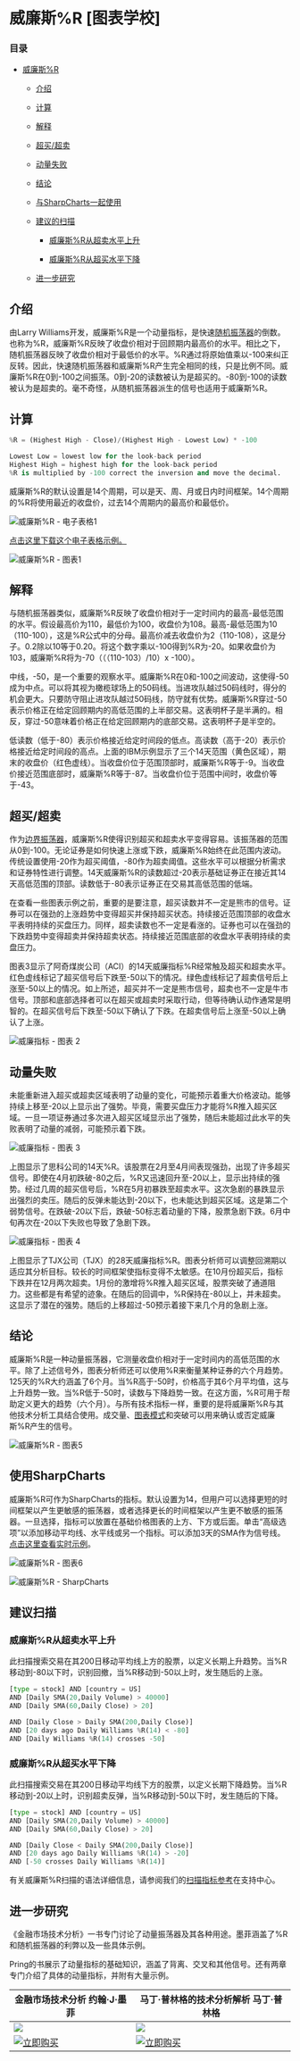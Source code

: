 # 威廉斯%R [图表学校]

### 目录

+   [威廉斯%R](#williams_r)

    +   [介绍](#introduction)

    +   [计算](#calculation)

    +   [解释](#interpretation)

    +   [超买/超卖](#overbought_oversold)

    +   [动量失败](#momentum_failure)

    +   [结论](#conclusions)

    +   [与SharpCharts一起使用](#using_with_sharpcharts)

    +   [建议的扫描](#suggested_scans)

        +   [威廉斯%R从超卖水平上升](#williams_r_turns_up_from_oversold_levels)

        +   [威廉斯%R从超买水平下降](#williams_r_turns_down_from_overbought_levels)

    +   [进一步研究](#further_study)

## 介绍

由Larry Williams开发，威廉斯%R是一个动量指标，是快速[随机振荡器](/school/doku.php?id=chart_school:technical_indicators:stochastic_oscillator_fast_slow_and_full "chart_school:technical_indicators:stochastic_oscillator_fast_slow_and_full")的倒数。也称为%R，威廉斯%R反映了收盘价相对于回顾期内最高价的水平。相比之下，随机振荡器反映了收盘价相对于最低价的水平。%R通过将原始值乘以-100来纠正反转。因此，快速随机振荡器和威廉斯%R产生完全相同的线，只是比例不同。威廉斯%R在0到-100之间振荡。0到-20的读数被认为是超买的。-80到-100的读数被认为是超卖的。毫不奇怪，从随机振荡器派生的信号也适用于威廉斯%R。

## 计算

```py
%R = (Highest High - Close)/(Highest High - Lowest Low) * -100

Lowest Low = lowest low for the look-back period
Highest High = highest high for the look-back period
%R is multiplied by -100 correct the inversion and move the decimal.

```

威廉斯%R的默认设置是14个周期，可以是天、周、月或日内时间框架。14个周期的%R将使用最近的收盘价，过去14个周期内的最高价和最低价。

![威廉斯%R - 电子表格1](img/51afcb57b78555587d0b04e2bf973269.jpg "威廉斯%R - 电子表格1")

[点击这里下载这个电子表格示例。](/school/lib/exe/fetch.php?media=chart_school:technical_indicators_and_overlays:williams_r:cs-percentr.xls "chart_school:technical_indicators_and_overlays:williams_r:cs-percentr.xls (13 KB)")

![威廉斯%R - 图表1](img/e422bdda4a35e63a679d03ff6e1c8b30.jpg "威廉斯%R - 图表1")

## 解释

与随机振荡器类似，威廉斯%R反映了收盘价相对于一定时间内的最高-最低范围的水平。假设最高价为110，最低价为100，收盘价为108。最高-最低范围为10（110-100），这是%R公式中的分母。最高价减去收盘价为2（110-108），这是分子。0.2除以10等于0.20。将这个数字乘以-100得到%R为-20。如果收盘价为103，威廉斯%R将为-70（（（110-103）/10）x -100）。

中线，-50，是一个重要的观察水平。威廉斯%R在0和-100之间波动，这使得-50成为中点。可以将其视为橄榄球场上的50码线。当进攻队越过50码线时，得分的机会更大。只要防守阻止进攻队越过50码线，防守就有优势。威廉斯%R穿过-50表示价格正在给定回顾期内的高低范围的上半部交易。这表明杯子是半满的。相反，穿过-50意味着价格正在给定回顾期内的底部交易。这表明杯子是半空的。

低读数（低于-80）表示价格接近给定时间段的低点。高读数（高于-20）表示价格接近给定时间段的高点。上面的IBM示例显示了三个14天范围（黄色区域），期末的收盘价（红色虚线）。当收盘价位于范围顶部时，威廉斯%R等于-9。当收盘价接近范围底部时，威廉斯%R等于-87。当收盘价位于范围中间时，收盘价等于-43。

## 超买/超卖

作为[边界振荡器](/school/doku.php?id=chart_school:technical_indicators:introduction_to_technical_indicators_and_oscillators#banded_oscillators)，威廉斯%R使得识别超买和超卖水平变得容易。该振荡器的范围从0到-100。无论证券是如何快速上涨或下跌，威廉斯%R始终在此范围内波动。传统设置使用-20作为超买阈值，-80作为超卖阈值。这些水平可以根据分析需求和证券特性进行调整。14天威廉斯%R的读数超过-20表示基础证券正在接近其14天高低范围的顶部。读数低于-80表示证券正在交易其高低范围的低端。

在查看一些图表示例之前，重要的是要注意，超买读数并不一定是熊市的信号。证券可以在强劲的上涨趋势中变得超买并保持超买状态。持续接近范围顶部的收盘水平表明持续的买盘压力。同样，超卖读数也不一定是看涨的。证券也可以在强劲的下跌趋势中变得超卖并保持超卖状态。持续接近范围底部的收盘水平表明持续的卖盘压力。

图表3显示了阿奇煤炭公司（ACI）的14天威廉指标%R经常触及超买和超卖水平。红色虚线标记了超买信号后下跌至-50以下的情况。绿色虚线标记了超卖信号后上涨至-50以上的情况。如上所述，超买并不一定是熊市信号，超卖也不一定是牛市信号。顶部和底部选择者可以在超买或超卖时采取行动，但等待确认动作通常是明智的。在超买信号后下跌至-50以下确认了下跌。在超卖信号后上涨至-50以上确认了上涨。

![威廉指标 - 图表 2](img/5a12e340ed89ce4488a03cf12ccb53a3.jpg "威廉指标 - 图表 2")

## 动量失败

未能重新进入超买或超卖区域表明了动量的变化，可能预示着重大价格波动。能够持续上移至-20以上显示出了强势。毕竟，需要买盘压力才能将%R推入超买区域。一旦一项证券通过多次进入超买区域显示出了强势，随后未能超过此水平的失败表明了动量的减弱，可能预示着下跌。

![威廉指标 - 图表 3](img/585d3c2879b10d235ab38ab3061382da.jpg "威廉指标 - 图表 3")

上图显示了思科公司的14天%R。该股票在2月至4月间表现强劲，出现了许多超买信号。即使在4月初跌破-80之后，%R又迅速回升至-20以上，显示出持续的强势。经过几周的超买信号后，%R在5月初暴跌至超卖水平。这次急剧的暴跌显示出强烈的卖压。随后的反弹未能达到-20以下，也未能达到超买区域。这是第二个弱势信号。在跌破-20以下后，跌破-50标志着动量的下降，股票急剧下跌。6月中旬再次在-20以下失败也导致了急剧下跌。

![威廉指标 - 图表 4](img/be7846a9f4a14899a4e36eff7425d7c1.jpg "威廉指标 - 图表 4")

上图显示了TJX公司（TJX）的28天威廉指标%R。图表分析师可以调整回溯期以适应其分析目标。较长的时间框架使指标变得不太敏感。在10月份超买后，指标下跌并在12月两次超卖。1月份的激增将%R推入超买区域，股票突破了通道阻力。这些都是有希望的迹象。在随后的回调中，%R保持在-80以上，并未超卖。这显示了潜在的强势。随后的上移超过-50预示着接下来几个月的急剧上涨。

## 结论

威廉斯%R是一种动量振荡器，它测量收盘价相对于一定时间内的高低范围的水平。除了上述信号外，图表分析师还可以使用%R来衡量某种证券的六个月趋势。125天的%R大约涵盖了6个月。当%R高于-50时，价格高于其6个月平均值，这与上升趋势一致。当%R低于-50时，读数与下降趋势一致。在这方面，%R可用于帮助定义更大的趋势（六个月）。与所有技术指标一样，重要的是将威廉斯%R与其他技术分析工具结合使用。成交量、[图表模式](/school/doku.php?id=chart_school:chart_analysis:chart_patterns "chart_school:chart_analysis:chart_patterns")和突破可以用来确认或否定威廉斯%R产生的信号。

![威廉斯%R - 图表5](img/869f99f54000240efce3365bff4ab23c.jpg "威廉斯%R - 图表5")

## 使用SharpCharts

威廉斯%R可作为SharpCharts的指标。默认设置为14，但用户可以选择更短的时间框架以产生更敏感的振荡器，或者选择更长的时间框架以产生更不敏感的振荡器。一旦选择，指标可以放置在基础价格图表的上方、下方或后面。单击“高级选项”以添加移动平均线、水平线或另一个指标。可以添加3天的SMA作为信号线。[点击这里查看实时示例](http://stockcharts.com/h-sc/ui?s=QQQQ&p=D&yr=0&mn=6&dy=0&id=p67764551359&listNum=30&a=219822109 "http://stockcharts.com/h-sc/ui?s=QQQQ&p=D&yr=0&mn=6&dy=0&id=p67764551359&listNum=30&a=219822109")。

![威廉斯%R - 图表6](img/5aa5b36643c4b574760eeff9ec4c1410.jpg "威廉斯%R - 图表6")

![威廉斯%R - SharpCharts](img/0bf13ab89cb754aa90f8109262e4fcc7.jpg "威廉斯%R - SharpCharts")

## 建议扫描

### 威廉斯%R从超卖水平上升

此扫描搜索交易在其200日移动平均线上方的股票，以定义长期上升趋势。当%R移动到-80以下时，识别回撤，当%R移动到-50以上时，发生随后的上涨。

```py
[type = stock] AND [country = US] 
AND [Daily SMA(20,Daily Volume) > 40000] 
AND [Daily SMA(60,Daily Close) > 20] 

AND [Daily Close > Daily SMA(200,Daily Close)] 
AND [20 days ago Daily Williams %R(14) < -80] 
AND [Daily Williams %R(14) crosses -50]
```

### 威廉斯%R从超买水平下降

此扫描搜索交易在其200日移动平均线下方的股票，以定义长期下降趋势。当%R移动到-20以上时，识别超卖反弹，当%R移动到-50以下时，发生随后的下降。

```py
[type = stock] AND [country = US] 
AND [Daily SMA(20,Daily Volume) > 40000] 
AND [Daily SMA(60,Daily Close) > 20] 

AND [Daily Close < Daily SMA(200,Daily Close)] 
AND [20 days ago Daily Williams %R(14) > -20] 
AND [-50 crosses Daily Williams %R(14)]
```

有关威廉斯%R扫描的语法详细信息，请参阅我们的[扫描指标参考](http://stockcharts.com/docs/doku.php?id=scans:indicators#williams_r_williams_r "http://stockcharts.com/docs/doku.php?id=scans:indicators#williams_r_williams_r")在支持中心。

## 进一步研究

《金融市场技术分析》一书专门讨论了动量振荡器及其各种用途。墨菲涵盖了%R和随机振荡器的利弊以及一些具体示例。

Pring的书展示了动量指标的基础知识，涵盖了背离、交叉和其他信号。还有两章专门介绍了具体的动量指标，并附有大量示例。

| **金融市场技术分析** 约翰·J·墨菲 | **马丁·普林格的技术分析解析** 马丁·普林格 |
| --- | --- |
| [![](img/d9fb5f53997f0c87918070e360d1437d.jpg)](http://store.stockcharts.com/products/technical-analysis-of-the-financial-markets-1 "http://store.stockcharts.com/products/technical-analysis-of-the-financial-markets-1") | [![](img/907bb9e1dca336b6bedb79166d8efb0e.jpg)](http://store.stockcharts.com/products/technical-analysis-explained-4th-edition "http://store.stockcharts.com/products/technical-analysis-explained-4th-edition") |
| [![立即购买](img/1c93f62bf2e6d9151c2861b04ef09d52.jpg "立即购买")](http://store.stockcharts.com/products/technical-analysis-of-the-financial-markets-1 "http://store.stockcharts.com/products/technical-analysis-of-the-financial-markets-1") | [![立即购买](img/1c93f62bf2e6d9151c2861b04ef09d52.jpg "立即购买")](http://store.stockcharts.com/products/technical-analysis-explained-4th-edition "http://store.stockcharts.com/products/technical-analysis-explained-4th-edition") |
